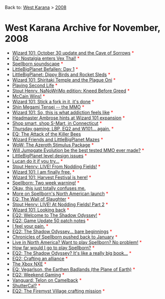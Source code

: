 Back to: [West Karana](/posts/westkarana.md) > [2008](/posts/2008/westkarana.md)
# West Karana Archive for November, 2008

* [Wizard 101: October 30 update and the Cave of Sorrows](2203.md) <span style="color:red;">*</span>
* [EQ: Nostalgia enters Vex Thal!](2206.md) <span style="color:red;">*</span>
* [Spellborn soundscape](2215.md) <span style="color:red;">*</span>
* [LittleBigPlanet Befallen: Day 1](2216.md) <span style="color:red;">*</span>
* [LittleBigPlanet: Dippy Birds and Rocket Sleds](2219.md) <span style="color:red;">*</span>
* [Wizard 101: Shiritaki Temple and the Plague Oni](2222.md) <span style="color:red;">*</span>
* [Playing Second Life](2229.md) <span style="color:red;">*</span>
* [Stout Henry, NaNoWriMo edition: Kneed Before Greed](2230.md) <span style="color:red;">*</span>
* [McCain Wins!](2231.md) <span style="color:red;">*</span>
* [Wizard 101: Stick a fork in it, it's done](2233.md) <span style="color:red;">*</span>
* [Shin Megami Tensei -- the MMO](2241.md) <span style="color:red;">*</span>
* [Wizard 101: So, this is what addiction feels like](2242.md) <span style="color:red;">*</span>
* [Headmaster Ambrose hints at Wizard 101 expansion](2245.md) <span style="color:red;">*</span>
* [Shop smart, shop S-Mart, in Connecticut](2246.md) <span style="color:red;">*</span>
* [Thursday gaming: LBP, EQ2 and W101... again.](2247.md) <span style="color:red;">*</span>
* [EQ: The Attack of the Killer Bees](2248.md) <span style="color:red;"></span>
* [Wizard Friends and LittleBigPlanet Mazes](2250.md) <span style="color:red;">*</span>
* [WoW: The Azeroth Stimulus Package](2252.md) <span style="color:red;">*</span>
* [Will Jumpgate Evolution be the best tested MMO ever made?](2254.md) <span style="color:red;">*</span>
* [LittleBigPlanet level design issues](2255.md) <span style="color:red;">*</span>
* [Lucan do it if you try...](2257.md) <span style="color:red;">*</span>
* [Stout Henry: LIVE! From Nodding Fields!](2260.md) <span style="color:red;">*</span>
* [Wizard 101: I am finally free.](2262.md) <span style="color:red;">*</span>
* [Wizard 101: Harvest Festival is here!](2264.md) <span style="color:red;">*</span>
* [Spellborn: Two week warning!](2275.md) <span style="color:red;">*</span>
* [Okay, this just totally confuses me.](2276.md) <span style="color:red;"></span>
* [More on Spellborn's North American launch](2277.md) <span style="color:red;">*</span>
* [EQ: The Wall of Slaughter](2278.md) <span style="color:red;">*</span>
* [Stout Henry: LIVE! At Nodding Fields! Part 2](2281.md) <span style="color:red;">*</span>
* [Wizard 101: Looking back](2283.md) <span style="color:red;">*</span>
* [EQ2: Welcome to The Shadow Odyssey!](2288.md) <span style="color:red;">*</span>
* [EQ2: Game Update 50 patch notes](2290.md) <span style="color:red;">*</span>
* [I feel your pain.](2291.md) <span style="color:red;">*</span>
* [EQ2: The Shadow Odyssey... bare beginnings](2292.md) <span style="color:red;">*</span>
* [Chronicles of Spellborn pushed back to January](2295.md) <span style="color:red;">*</span>
* [Live in North America? Want to play Spellborn? No problem!](2297.md) <span style="color:red;">*</span>
* [How far would I go to play Spellborn?](2298.md) <span style="color:red;">*</span>
* [EQ2: The Shadow Odyssey? It's like a really big book...](2300.md) <span style="color:red;">*</span>
* [EQ2: Crafting an alliance](2307.md) <span style="color:red;">*</span>
* [The Xbox NXE](2310.md) <span style="color:red;">*</span>
* [EQ: Vegarlson, the Earthen Badlands (the Plane of Earth)](2311.md) <span style="color:red;">*</span>
* [EQ2: Weekend Gaming](2314.md) <span style="color:red;">*</span>
* [Vanguard: Telon on Camelback](2321.md) <span style="color:red;">*</span>
* [ShutterCal?](2327.md) <span style="color:red;">*</span>
* [EQ2: The Firemyst Village crafting mission](2328.md) <span style="color:red;">*</span>

